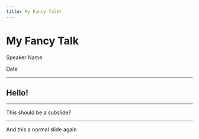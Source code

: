 ```yaml
---
title: My Fancy Talk!
---
```


# My Fancy Talk

Speaker Name

Date

---

## Hello!

----

This should be a subslide?

---

And this a normal slide again